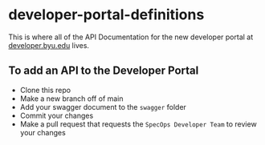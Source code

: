 # developer-portal-definitions

This is where all of the API Documentation for the new developer portal at [developer.byu.edu](https://developer.byu.edu) lives.

## To add an API to the Developer Portal
- Clone this repo
- Make a new branch off of main
- Add your swagger document to the `swagger` folder
- Commit your changes
- Make a pull request that requests the `SpecOps Developer Team` to review your changes
